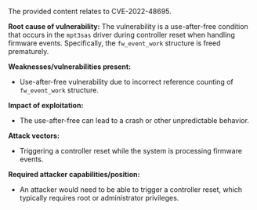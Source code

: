 The provided content relates to CVE-2022-48695.

**Root cause of vulnerability:**
The vulnerability is a use-after-free condition that occurs in the `mpt3sas` driver during controller reset when handling firmware events. Specifically, the `fw_event_work` structure is freed prematurely.

**Weaknesses/vulnerabilities present:**
- Use-after-free vulnerability due to incorrect reference counting of `fw_event_work` structure.

**Impact of exploitation:**
- The use-after-free can lead to a crash or other unpredictable behavior.

**Attack vectors:**
- Triggering a controller reset while the system is processing firmware events.

**Required attacker capabilities/position:**
- An attacker would need to be able to trigger a controller reset, which typically requires root or administrator privileges.